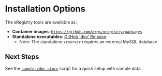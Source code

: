# Installation Options

The xRegistry tools are available as:
- **Container images**: [`https://github.com/orgs/xregistry/packages`](https://github.com/orgs/xregistry/packages)
- **Standalone executables**: [GitHub 'dev' Release](https://github.com/xregistry/server/releases/tag/dev)
  - Note: The standalone `xrserver` requires an external MySQL database

## Next Steps

See the [`samples/doc-store`](samples/doc-store) script for a quick setup with
sample data.

